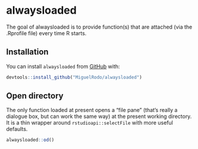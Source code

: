 
<!-- README.md is generated from README.Rmd. Please edit that file -->

# alwaysloaded

<!-- badges: start -->
<!-- badges: end -->

The goal of alwaysloaded is to provide function(s) that are attached
(via the .Rprofile file) every time R starts.

## Installation

You can install `alwaysloaded` from [GitHub](https://www.github.com)
with:

``` r
devtools::install_github("MiguelRodo/alwaysloaded")
```

## Open directory

The only function loaded at present opens a “file pane” (that’s really a
dialogue box, but can work the same way) at the present working
directory. It is a thin wrapper around `rstudioapi::selectFile` with
more useful defaults.

``` r
alwaysloaded::od()
```

